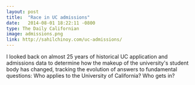 ```yaml
---
layout: post
title:  "Race in UC admissions"
date:   2014-08-01 18:22:11 -0800
type: The Daily Californian
image: admissions.png
link: http://sahilchinoy.com/uc-admissions/
---
```

I looked back on almost 25 years of historical UC application and admissions data to determine how the makeup of the university's student body has changed, tracking the evolution of answers to fundamental questions: Who applies to the University of California? Who gets in?